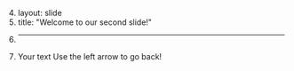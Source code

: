 4.	layout: slide
5.	title: "Welcome to our second slide!"
6.	---
7.	Your text
Use the left arrow to go back!
